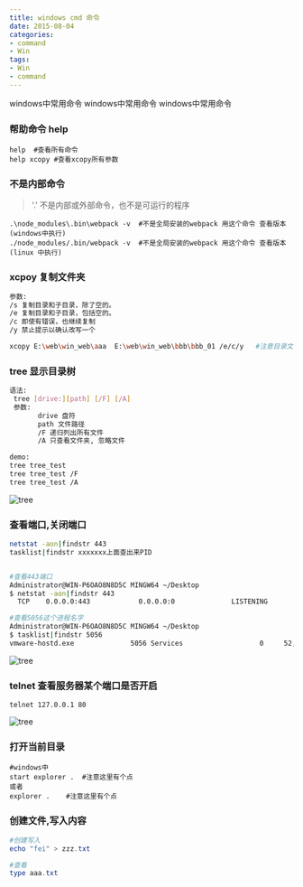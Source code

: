 ```yaml
---
title: windows cmd 命令
date: 2015-08-04
categories: 
- command
- Win
tags:
- Win
- command
---
```


windows中常用命令
windows中常用命令
windows中常用命令

<!-- more -->

### 帮助命令 help

```shell
help  #查看所有命令
help xcopy #查看xcopy所有参数

```

### 不是内部命令

> '.' 不是内部或外部命令，也不是可运行的程序

```
.\node_modules\.bin\webpack -v  #不是全局安装的webpack 用这个命令 查看版本(windows中执行)
./node_modules/.bin/webpack -v  #不是全局安装的webpack 用这个命令 查看版本(linux 中执行)
```



### xcpoy 复制文件夹

```bash
参数:
/s 复制目录和子目录，除了空的。
/e 复制目录和子目录，包括空的。
/c 即使有错误，也继续复制
/y 禁止提示以确认改写一个

xcopy E:\web\win_web\aaa  E:\web\win_web\bbb\bbb_01 /e/c/y   #注意目录文件后面不要有\

```

### tree 显示目录树

```bash
语法:
 tree [drive:][path] [/F] [/A]
 参数:
       drive 盘符
       path 文件路径
       /F 递归列出所有文件
       /A 只查看文件夹, 忽略文件

demo:
tree tree_test
tree tree_test /F
tree tree_test /A

```

![tree](/img/win/cmd/tree.png)

### 查看端口,关闭端口

```bash
netstat -aon|findstr 443
tasklist|findstr xxxxxxx上面查出来PID


#查看443端口
Administrator@WIN-P6OAO8N8D5C MINGW64 ~/Desktop   
$ netstat -aon|findstr 443
  TCP    0.0.0.0:443            0.0.0.0:0              LISTENING       5056

#查看5056这个进程名字
Administrator@WIN-P6OAO8N8D5C MINGW64 ~/Desktop
$ tasklist|findstr 5056
vmware-hostd.exe              5056 Services                   0     52,416 K

```

![tree](/img/win/cmd/netstat_tasklist.png)

### telnet 查看服务器某个端口是否开启

```shell
telnet 127.0.0.1 80
```

![tree](/img/win/cmd/telent.png)

### 打开当前目录

```shell
#windows中
start explorer .  #注意这里有个点 
或者
explorer .    #注意这里有个点
```

### 创建文件,写入内容

```powershell
#创建写入
echo "fei" > zzz.txt

#查看
type aaa.txt
```

